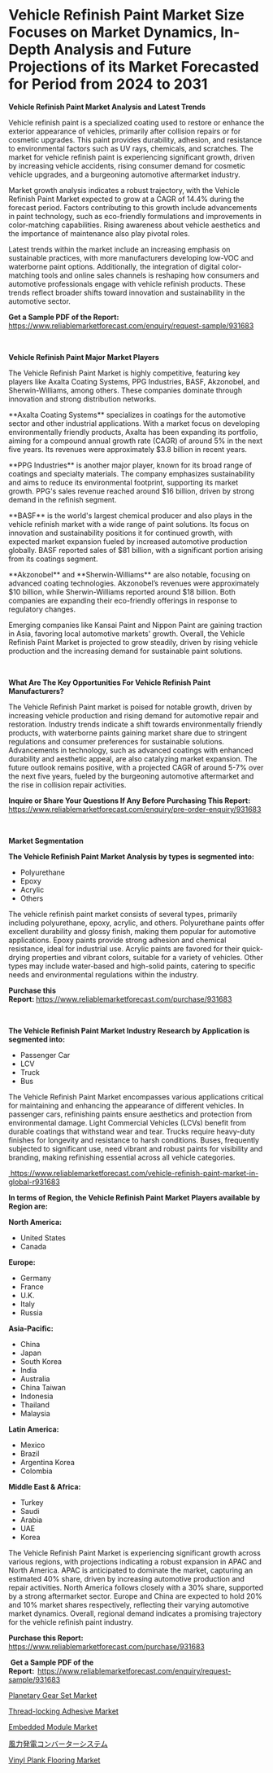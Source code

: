 <p><h1>Vehicle Refinish Paint Market Size Focuses on Market Dynamics, In-Depth Analysis and Future Projections of its Market Forecasted for Period from 2024 to 2031</h1></p><p><strong>Vehicle Refinish Paint Market Analysis and Latest Trends</strong></p>
<p><p>Vehicle refinish paint is a specialized coating used to restore or enhance the exterior appearance of vehicles, primarily after collision repairs or for cosmetic upgrades. This paint provides durability, adhesion, and resistance to environmental factors such as UV rays, chemicals, and scratches. The market for vehicle refinish paint is experiencing significant growth, driven by increasing vehicle accidents, rising consumer demand for cosmetic vehicle upgrades, and a burgeoning automotive aftermarket industry.</p><p>Market growth analysis indicates a robust trajectory, with the Vehicle Refinish Paint Market expected to grow at a CAGR of 14.4% during the forecast period. Factors contributing to this growth include advancements in paint technology, such as eco-friendly formulations and improvements in color-matching capabilities. Rising awareness about vehicle aesthetics and the importance of maintenance also play pivotal roles. </p><p>Latest trends within the market include an increasing emphasis on sustainable practices, with more manufacturers developing low-VOC and waterborne paint options. Additionally, the integration of digital color-matching tools and online sales channels is reshaping how consumers and automotive professionals engage with vehicle refinish products. These trends reflect broader shifts toward innovation and sustainability in the automotive sector.</p></p>
<p><strong>Get a Sample PDF of the Report:&nbsp;</strong> <a href="https://www.reliablemarketforecast.com/enquiry/request-sample/931683">https://www.reliablemarketforecast.com/enquiry/request-sample/931683</a></p>
<p>&nbsp;</p>
<p><strong>Vehicle Refinish Paint Major Market Players</strong></p>
<p><p>The Vehicle Refinish Paint Market is highly competitive, featuring key players like Axalta Coating Systems, PPG Industries, BASF, Akzonobel, and Sherwin-Williams, among others. These companies dominate through innovation and strong distribution networks.</p><p>**Axalta Coating Systems** specializes in coatings for the automotive sector and other industrial applications. With a market focus on developing environmentally friendly products, Axalta has been expanding its portfolio, aiming for a compound annual growth rate (CAGR) of around 5% in the next five years. Its revenues were approximately $3.8 billion in recent years.</p><p>**PPG Industries** is another major player, known for its broad range of coatings and specialty materials. The company emphasizes sustainability and aims to reduce its environmental footprint, supporting its market growth. PPG's sales revenue reached around $16 billion, driven by strong demand in the refinish segment.</p><p>**BASF** is the world's largest chemical producer and also plays in the vehicle refinish market with a wide range of paint solutions. Its focus on innovation and sustainability positions it for continued growth, with expected market expansion fueled by increased automotive production globally. BASF reported sales of $81 billion, with a significant portion arising from its coatings segment.</p><p>**Akzonobel** and **Sherwin-Williams** are also notable, focusing on advanced coating technologies. Akzonobel’s revenues were approximately $10 billion, while Sherwin-Williams reported around $18 billion. Both companies are expanding their eco-friendly offerings in response to regulatory changes.</p><p>Emerging companies like Kansai Paint and Nippon Paint are gaining traction in Asia, favoring local automotive markets' growth. Overall, the Vehicle Refinish Paint Market is projected to grow steadily, driven by rising vehicle production and the increasing demand for sustainable paint solutions.</p></p>
<p>&nbsp;</p>
<p><strong>What Are The Key Opportunities For Vehicle Refinish Paint Manufacturers?</strong></p>
<p><p>The Vehicle Refinish Paint market is poised for notable growth, driven by increasing vehicle production and rising demand for automotive repair and restoration. Industry trends indicate a shift towards environmentally friendly products, with waterborne paints gaining market share due to stringent regulations and consumer preferences for sustainable solutions. Advancements in technology, such as advanced coatings with enhanced durability and aesthetic appeal, are also catalyzing market expansion. The future outlook remains positive, with a projected CAGR of around 5-7% over the next five years, fueled by the burgeoning automotive aftermarket and the rise in collision repair activities.</p></p>
<p><strong>Inquire or Share Your Questions If Any Before Purchasing This Report:</strong> <a href="https://www.reliablemarketforecast.com/enquiry/pre-order-enquiry/931683">https://www.reliablemarketforecast.com/enquiry/pre-order-enquiry/931683</a></p>
<p>&nbsp;</p>
<p><strong>Market Segmentation</strong></p>
<p><strong>The Vehicle Refinish Paint Market Analysis by types is segmented into:</strong></p>
<p><ul><li>Polyurethane</li><li>Epoxy</li><li>Acrylic</li><li>Others</li></ul></p>
<p><p>The vehicle refinish paint market consists of several types, primarily including polyurethane, epoxy, acrylic, and others. Polyurethane paints offer excellent durability and glossy finish, making them popular for automotive applications. Epoxy paints provide strong adhesion and chemical resistance, ideal for industrial use. Acrylic paints are favored for their quick-drying properties and vibrant colors, suitable for a variety of vehicles. Other types may include water-based and high-solid paints, catering to specific needs and environmental regulations within the industry.</p></p>
<p><strong>Purchase this Report:&nbsp;</strong><a href="https://www.reliablemarketforecast.com/purchase/931683">https://www.reliablemarketforecast.com/purchase/931683</a></p>
<p>&nbsp;</p>
<p><strong>The Vehicle Refinish Paint Market Industry Research by Application is segmented into:</strong></p>
<p><ul><li>Passenger Car</li><li>LCV</li><li>Truck</li><li>Bus</li></ul></p>
<p><p>The Vehicle Refinish Paint Market encompasses various applications critical for maintaining and enhancing the appearance of different vehicles. In passenger cars, refinishing paints ensure aesthetics and protection from environmental damage. Light Commercial Vehicles (LCVs) benefit from durable coatings that withstand wear and tear. Trucks require heavy-duty finishes for longevity and resistance to harsh conditions. Buses, frequently subjected to significant use, need vibrant and robust paints for visibility and branding, making refinishing essential across all vehicle categories.</p></p>
<p><a href="https://www.reliablemarketforecast.com/vehicle-refinish-paint-market-in-global-r931683">&nbsp;https://www.reliablemarketforecast.com/vehicle-refinish-paint-market-in-global-r931683</a></p>
<p><strong>In terms of Region, the Vehicle Refinish Paint Market Players available by Region are:</strong></p>
<p>
    <p> <strong> North America: </strong>
        <ul>
            <li>United States</li>
            <li>Canada</li>
        </ul>
        </p> 
    <p> <strong> Europe: </strong>
        <ul>
            <li>Germany</li>
            <li>France</li>
            <li>U.K.</li>
            <li>Italy</li>
            <li>Russia</li>
        </ul>
        </p> 
    <p> <strong> Asia-Pacific: </strong>
        <ul>
            <li>China</li>
            <li>Japan</li>
            <li>South Korea</li>
            <li>India</li>
            <li>Australia</li>
            <li>China Taiwan</li>
            <li>Indonesia</li>
            <li>Thailand</li>
            <li>Malaysia</li>
        </ul>
        </p> 
    <p> <strong> Latin America: </strong>
        <ul>
            <li>Mexico</li>
            <li>Brazil</li>
            <li>Argentina Korea</li>
            <li>Colombia</li>
        </ul>
        </p> 
    <p> <strong> Middle East & Africa: </strong>
        <ul>
            <li>Turkey</li>
            <li>Saudi</li>
            <li>Arabia</li>
            <li>UAE</li>
            <li>Korea</li>
        </ul>
    </p>
    </p>
<p><p>The Vehicle Refinish Paint Market is experiencing significant growth across various regions, with projections indicating a robust expansion in APAC and North America. APAC is anticipated to dominate the market, capturing an estimated 40% share, driven by increasing automotive production and repair activities. North America follows closely with a 30% share, supported by a strong aftermarket sector. Europe and China are expected to hold 20% and 10% market shares respectively, reflecting their varying automotive market dynamics. Overall, regional demand indicates a promising trajectory for the vehicle refinish paint industry.</p></p>
<p><strong>Purchase this Report: </strong><a href="https://www.reliablemarketforecast.com/purchase/931683">https://www.reliablemarketforecast.com/purchase/931683</a></p>
<p>&nbsp;<strong>Get a Sample PDF of the Report:&nbsp;&nbsp;</strong><a href="https://www.reliablemarketforecast.com/enquiry/request-sample/931683">https://www.reliablemarketforecast.com/enquiry/request-sample/931683</a></p>
<p><strong></strong></p>
<p><p><a href="https://www.linkedin.com/pulse/comprehensive-look-product-type-single-planetary-geardouble-v69ff?trackingId=5bPh7Q2YT%2F6Nw4lSyRcphQ%3D%3D">Planetary Gear Set Market</a></p><p><a href="https://github.com/mabutironaldo/Market-Research-Report-List-6/blob/main/thread-locking-adhesive-market.md">Thread-locking Adhesive Market</a></p><p><a href="https://www.linkedin.com/pulse/embedded-module-market-overview-regional-outlook-competitive-lkmic?trackingId=YlcVjqzOQJuA9niydzeyhQ%3D%3D">Embedded Module Market</a></p><p><a href="https://medium.com/@ismaelblick2023/wind-power-converter-system-market-%E3%81%AF-%E3%82%B3%E3%82%B9%E3%83%88%E7%AE%A1%E7%90%86%E3%81%A8%E5%8A%B9%E7%8E%87%E5%90%91%E4%B8%8A%E3%82%92%E5%84%AA%E5%85%88%E3%81%97%E3%81%BE%E3%81%99-%E3%81%95%E3%82%89%E3%81%AB-%E5%A0%B1%E5%91%8A%E6%9B%B8%E3%81%AF%E5%B8%82%E5%A0%B4%E3%81%AE%E9%9C%80%E8%A6%81%E9%9D%A2%E3%81%A8%E4%BE%9B%E7%B5%A6%E9%9D%A2%E3%81%AE%E4%B8%A1%E6%96%B9%E3%82%92%E3%82%AB%E3%83%90%E3%83%BC%E3%81%97%E3%81%A6%E3%81%84%E3%81%BE%E3%81%99-wind-power-46e768fff561">風力発電コンバーターシステム</a></p><p><a href="https://issuu.com/reportprime-2/docs/vinyl-plank-flooring-market-size-20_faa90b7245856c">Vinyl Plank Flooring Market</a></p></p>